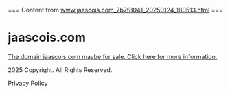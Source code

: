 === Content from www.jaascois.com_7b7f8041_20250124_180513.html ===


# jaascois.com

 [The domain jaascois.com maybe for sale. Click here for more information.](http://InquiryGrid.com/sk-domsale.php?dom=jaascois.com&eds=YnJva2VyYWdlQHNrZW56by5jb20%3D&_isk_=7444&_sndsd_=1)

2025 Copyright. All Rights Reserved.

Privacy Policy


